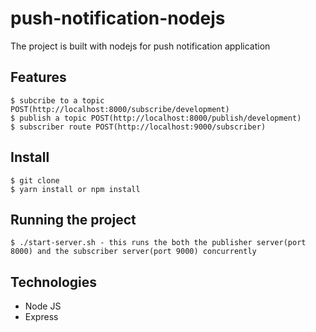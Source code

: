 # push-notification-nodejs

The project is built with nodejs for push notification application

## Features

    $ subcribe to a topic POST(http://localhost:8000/subscribe/development)
    $ publish a topic POST(http://localhost:8000/publish/development)
    $ subscriber route POST(http://localhost:9000/subscriber) 


## Install

    $ git clone 
    $ yarn install or npm install


## Running the project

    $ ./start-server.sh - this runs the both the publisher server(port 8000) and the subscriber server(port 9000) concurrently
    
## Technologies

- Node JS
- Express

